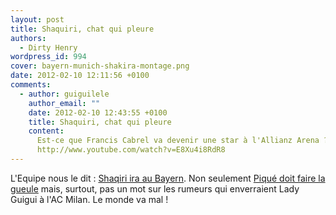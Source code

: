 ```yaml
---
layout: post
title: Shaquiri, chat qui pleure
authors:
  - Dirty Henry
wordpress_id: 994
cover: bayern-munich-shakira-montage.png
date: 2012-02-10 12:11:56 +0100
comments:
  - author: guiguilele
    author_email: ""
    date: 2012-02-10 12:43:55 +0100
    title: Shaquiri, chat qui pleure
    content:
      Est-ce que Francis Cabrel va devenir une star à l'Allianz Arena ?
      http://www.youtube.com/watch?v=E8Xu4i8RdR8
---
```


L'Equipe nous le dit :
[Shaqiri ira au Bayern](http://www.lequipe.fr/Football/Actualites/Shaqiri-ira-au-bayern/261903).
Non seulement
[Piqué doit faire la gueule](http://www.staragora.com/news/shakira-et-pique-bientot-maries/437945)
mais, surtout, pas un mot sur les rumeurs qui enverraient Lady Guigui à l'AC
Milan. Le monde va mal !
